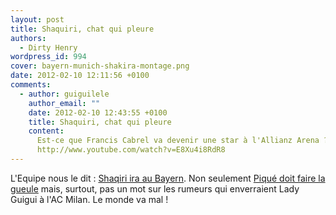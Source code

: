 ```yaml
---
layout: post
title: Shaquiri, chat qui pleure
authors:
  - Dirty Henry
wordpress_id: 994
cover: bayern-munich-shakira-montage.png
date: 2012-02-10 12:11:56 +0100
comments:
  - author: guiguilele
    author_email: ""
    date: 2012-02-10 12:43:55 +0100
    title: Shaquiri, chat qui pleure
    content:
      Est-ce que Francis Cabrel va devenir une star à l'Allianz Arena ?
      http://www.youtube.com/watch?v=E8Xu4i8RdR8
---
```


L'Equipe nous le dit :
[Shaqiri ira au Bayern](http://www.lequipe.fr/Football/Actualites/Shaqiri-ira-au-bayern/261903).
Non seulement
[Piqué doit faire la gueule](http://www.staragora.com/news/shakira-et-pique-bientot-maries/437945)
mais, surtout, pas un mot sur les rumeurs qui enverraient Lady Guigui à l'AC
Milan. Le monde va mal !
